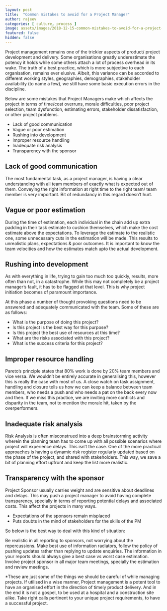 ```yaml
---
layout: post
title:  "Common mistakes to avoid for a Project Manager"
author: rajeev
categories: [ culture, process ]
image: assets/images/2018-12-15-common-mistakes-to-avoid-for-a-project-manager-1.jpg
featured: false
hidden: false
---
```

Project management remains one of the trickier aspects of product/ project development and delivery. Some organisations greatly underestimate the potency it holds while some others attach a lot of process overhead in its wake. The truth of a best practice, which is more subjective to each organisation, remains ever elusive. Albeit, this variance can be accorded to different working styles, geographies, demographies, stakeholder availability (to name a few), we still have some basic execution errors in the discipline.

Below are some mistakes that Project Managers make which affects the project in terms of  time/cost overruns, morale difficulties, poor project selection, team dysfunction, estimating errors, stakeholder dissatisfaction, or other project problems.

- Lack of good communication
- Vague or poor estimation
- Rushing into development
- Improper resource handling
- Inadequate risk analysis
- Transparency with the sponsor


## Lack of good communication
The most fundamental task, as a project manager, is having a clear understanding with all team members of exactly what is expected out of them. Conveying the right information at right time to the right team/ team member is very important. Bit of redundancy in this regard doesn’t hurt.

## Vague or poor estimation
During the time of estimation, each individual in the chain add up extra padding in their task estimate to cushion themselves, which make the cost estimate above the expectations. To leverage the estimate to the realistic one, some unnecessary cuts  in the estimation will be made. This results to unrealistic plans, expectations & poor outcomes. It is important to know the team velocities and how the estimates match upto the actual development.


## Rushing into development
As with everything in life, trying to gain too much too quickly, results, more often than not, in a catastrophe. While this may not completely be a project manager’s fault, it has to be flagged at that level. This is why project initiation becomes of paramount importance.

At this phase a number of thought provoking questions need to be answered and adequately communicated with the team. Some of these are as follows:

- What is the purpose of doing this project?
- Is this project is the best way for this purpose?
- Is this project the best use of resources at this time?
- What are the risks associated with this project?
- What is the success criteria for this project?

## Improper resource handling
Pareto’s principle states that 80% work is done by 20% team members and vice versa. We wouldn’t be entirely accurate in generalising this, however this is really the case with most of us. A close watch on task assignment, handling and closure tells us how we can keep a balance between team members, who needs a push and who needs a pat on the back every now and then. If we miss this practice, we are inviting more conflicts and disparity in the team, not to mention the morale hit, taken by the overperformers.


## Inadequate risk analysis
Risk Analysis is often misconstrued into a deep brainstorming activity wherein the planning team has to come up with all possible scenarios where project will experience delays. This isn’t the case. One of the more practical approaches is having a dynamic risk register regularly updated based on the phase of the project, and shared with stakeholders. This way, we save a bit of planning effort upfront and keep the list more realistic.

## Transparency with the sponsor 
Project Sponsor usually carries weight and are sensitive about deadlines and delays. This may push a project manager to avoid having complete transparency, specially in terms of reporting potential delays and associated costs. This affect the projects in many ways.

- Expectations of the sponsors remain misplaced
- Puts doubts in the mind of stakeholders for the skills of the PM

So below is the best way to deal with this kind of situation:

Be realistic in all reporting to sponsors, not worrying about the repercussions.
Make best use of information radiators, follow the policy of pushing updates rather than replying to update enquiries. The information in your reports should always give a best case vs worst case estimation.
Involve project sponsor in all major team meetings, specially the estimation and review meetings.


*These are just some of the things we should be careful of while managing projects. If utilised in a wise manner, Project management is a potent tool to have an organised effort in the direction of timely product delivery. And in the end it is not a gospel, to be used at a hospital and a construction site alike. Take right calls pertinent to your unique project requirements, to have a successful project.


